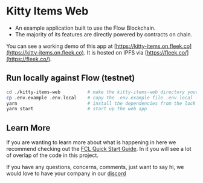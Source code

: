 # Kitty Items Web

- An example application built to use the Flow Blockchain.
- The majority of its features are directly powered by contracts on chain.

You can see a working demo of this app at [https://kitty-items.on.fleek.co](https://kitty-items.on.fleek.co).
It is hosted on IPFS via [https://fleek.co/](https://fleek.co/).

## Run locally against Flow (testnet)

```sh
cd ./kitty-items-web          # make the kitty-items-web directory your current directory
cp .env.example .env.local    # copy the .env.example file .env.local -- this will configure the web app to point to testnet
yarn                          # install the dependencies from the lock file
yarn start                    # start up the web app
```

## Learn More

If you are wanting to learn more about what is happening in here we recommend checking out the [FCL Quick Start Guide](https://github.com/onflow/flow-js-sdk/tree/master/packages/fcl#flow-app-quickstart).
In it you will see a lot of overlap of the code in this project.

If you have any questions, concerns, comments, just want to say hi, we would love to have your company in our [discord](https://discord.gg/k6cZ7QC)
